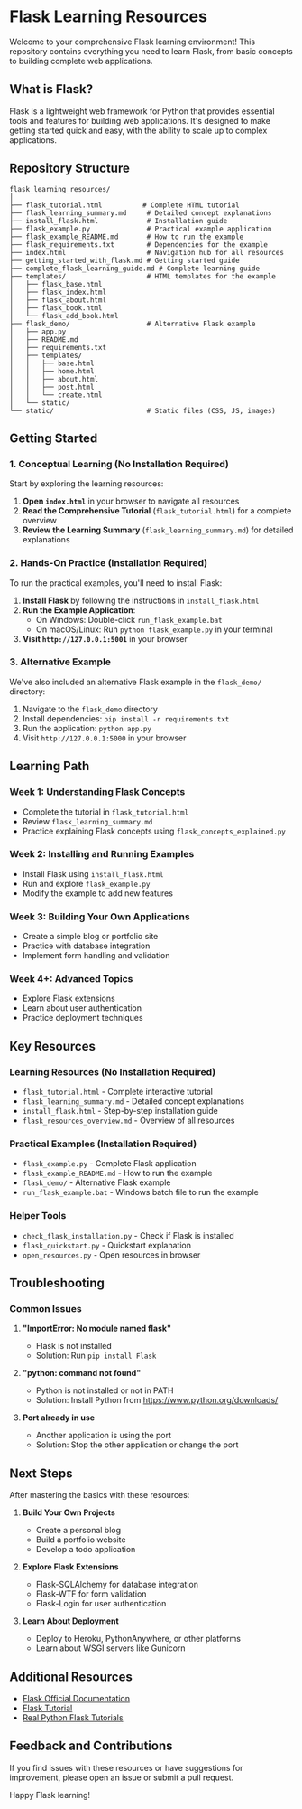 # Flask Learning Resources

Welcome to your comprehensive Flask learning environment! This repository contains everything you need to learn Flask, from basic concepts to building complete web applications.

## What is Flask?

Flask is a lightweight web framework for Python that provides essential tools and features for building web applications. It's designed to make getting started quick and easy, with the ability to scale up to complex applications.

## Repository Structure

```
flask_learning_resources/
│
├── flask_tutorial.html          # Complete HTML tutorial
├── flask_learning_summary.md     # Detailed concept explanations
├── install_flask.html            # Installation guide
├── flask_example.py              # Practical example application
├── flask_example_README.md       # How to run the example
├── flask_requirements.txt        # Dependencies for the example
├── index.html                    # Navigation hub for all resources
├── getting_started_with_flask.md # Getting started guide
├── complete_flask_learning_guide.md # Complete learning guide
├── templates/                    # HTML templates for the example
│   ├── flask_base.html
│   ├── flask_index.html
│   ├── flask_about.html
│   ├── flask_book.html
│   └── flask_add_book.html
├── flask_demo/                   # Alternative Flask example
│   ├── app.py
│   ├── README.md
│   ├── requirements.txt
│   ├── templates/
│   │   ├── base.html
│   │   ├── home.html
│   │   ├── about.html
│   │   ├── post.html
│   │   └── create.html
│   └── static/
└── static/                       # Static files (CSS, JS, images)
```

## Getting Started

### 1. Conceptual Learning (No Installation Required)

Start by exploring the learning resources:

1. **Open `index.html`** in your browser to navigate all resources
2. **Read the Comprehensive Tutorial** (`flask_tutorial.html`) for a complete overview
3. **Review the Learning Summary** (`flask_learning_summary.md`) for detailed explanations

### 2. Hands-On Practice (Installation Required)

To run the practical examples, you'll need to install Flask:

1. **Install Flask** by following the instructions in `install_flask.html`
2. **Run the Example Application**:
   - On Windows: Double-click `run_flask_example.bat`
   - On macOS/Linux: Run `python flask_example.py` in your terminal
3. **Visit `http://127.0.0.1:5001`** in your browser

### 3. Alternative Example

We've also included an alternative Flask example in the `flask_demo/` directory:

1. Navigate to the `flask_demo` directory
2. Install dependencies: `pip install -r requirements.txt`
3. Run the application: `python app.py`
4. Visit `http://127.0.0.1:5000` in your browser

## Learning Path

### Week 1: Understanding Flask Concepts
- Complete the tutorial in `flask_tutorial.html`
- Review `flask_learning_summary.md`
- Practice explaining Flask concepts using `flask_concepts_explained.py`

### Week 2: Installing and Running Examples
- Install Flask using `install_flask.html`
- Run and explore `flask_example.py`
- Modify the example to add new features

### Week 3: Building Your Own Applications
- Create a simple blog or portfolio site
- Practice with database integration
- Implement form handling and validation

### Week 4+: Advanced Topics
- Explore Flask extensions
- Learn about user authentication
- Practice deployment techniques

## Key Resources

### Learning Resources (No Installation Required)
- `flask_tutorial.html` - Complete interactive tutorial
- `flask_learning_summary.md` - Detailed concept explanations
- `install_flask.html` - Step-by-step installation guide
- `flask_resources_overview.md` - Overview of all resources

### Practical Examples (Installation Required)
- `flask_example.py` - Complete Flask application
- `flask_example_README.md` - How to run the example
- `flask_demo/` - Alternative Flask example
- `run_flask_example.bat` - Windows batch file to run the example

### Helper Tools
- `check_flask_installation.py` - Check if Flask is installed
- `flask_quickstart.py` - Quickstart explanation
- `open_resources.py` - Open resources in browser

## Troubleshooting

### Common Issues

1. **"ImportError: No module named flask"**
   - Flask is not installed
   - Solution: Run `pip install Flask`

2. **"python: command not found"**
   - Python is not installed or not in PATH
   - Solution: Install Python from https://www.python.org/downloads/

3. **Port already in use**
   - Another application is using the port
   - Solution: Stop the other application or change the port

## Next Steps

After mastering the basics with these resources:

1. **Build Your Own Projects**
   - Create a personal blog
   - Build a portfolio website
   - Develop a todo application

2. **Explore Flask Extensions**
   - Flask-SQLAlchemy for database integration
   - Flask-WTF for form validation
   - Flask-Login for user authentication

3. **Learn About Deployment**
   - Deploy to Heroku, PythonAnywhere, or other platforms
   - Learn about WSGI servers like Gunicorn

## Additional Resources

- [Flask Official Documentation](https://flask.palletsprojects.com/)
- [Flask Tutorial](https://flask.palletsprojects.com/en/2.3.x/tutorial/)
- [Real Python Flask Tutorials](https://realpython.com/tutorials/flask/)

## Feedback and Contributions

If you find issues with these resources or have suggestions for improvement, please open an issue or submit a pull request.

Happy Flask learning!
